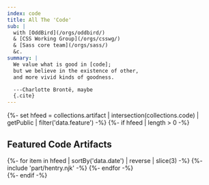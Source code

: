 ```yaml
---
index: code
title: All The 'Code'
sub: |
  with [OddBird](/orgs/oddbird/)
  & [CSS Working Group](/orgs/csswg/)
  & [Sass core team](/orgs/sass/)
  &c.
summary: |
  We value what is good in [code];
  but we believe in the existence of other,
  and more vivid kinds of goodness.

  ---Charlotte Brontë, maybe
  {.cite}
---
```


{%- set hfeed = collections.artifact | intersection(collections.code) | getPublic | filter('data.feature') -%}
{%- if hfeed | length > 0 -%}
<section class="h-feed">
  <h2 class="p-name">Featured Code Artifacts</h2>
  {%- for item in hfeed | sortBy('data.date') | reverse | slice(3) -%}
    {%- include 'part/hentry.njk' -%}
  {%- endfor -%}
</section>
{%- endif -%}
